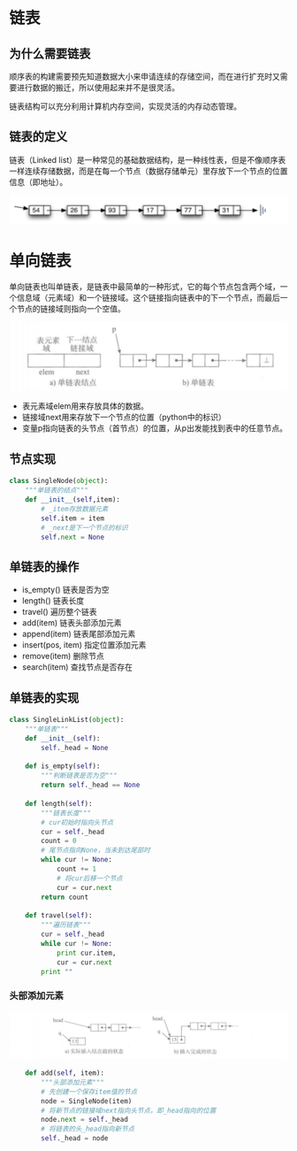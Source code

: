 # 链表
## 为什么需要链表
顺序表的构建需要预先知道数据大小来申请连续的存储空间，而在进行扩充时又需要进行数据的搬迁，所以使用起来并不是很灵活。

链表结构可以充分利用计算机内存空间，实现灵活的内存动态管理。

## 链表的定义
链表（Linked list）是一种常见的基础数据结构，是一种线性表，但是不像顺序表一样连续存储数据，而是在每一个节点（数据存储单元）里存放下一个节点的位置信息（即地址）。

![](../PIC/chapter3/chapter3-1.png)

# 单向链表
单向链表也叫单链表，是链表中最简单的一种形式，它的每个节点包含两个域，一个信息域（元素域）和一个链接域。这个链接指向链表中的下一个节点，而最后一个节点的链接域则指向一个空值。

![](../PIC/chapter3/chapter3-2.png)

*  表元素域elem用来存放具体的数据。
*  链接域next用来存放下一个节点的位置（python中的标识）
*  变量p指向链表的头节点（首节点）的位置，从p出发能找到表中的任意节点。

## 节点实现

``` py
class SingleNode(object):
    """单链表的结点"""
    def __init__(self,item):
        # _item存放数据元素
        self.item = item
        # _next是下一个节点的标识
        self.next = None
```
## 单链表的操作
*  is_empty() 链表是否为空
*  length() 链表长度
*  travel() 遍历整个链表
*  add(item) 链表头部添加元素
*  append(item) 链表尾部添加元素
*  insert(pos, item) 指定位置添加元素
*  remove(item) 删除节点
*  search(item) 查找节点是否存在
## 单链表的实现
``` py
class SingleLinkList(object):
    """单链表"""
    def __init__(self):
        self._head = None

    def is_empty(self):
        """判断链表是否为空"""
        return self._head == None

    def length(self):
        """链表长度"""
        # cur初始时指向头节点
        cur = self._head
        count = 0
        # 尾节点指向None，当未到达尾部时
        while cur != None:
            count += 1
            # 将cur后移一个节点
            cur = cur.next
        return count

    def travel(self):
        """遍历链表"""
        cur = self._head
        while cur != None:
            print cur.item,
            cur = cur.next
        print ""
```
### 头部添加元素

![](../PIC/chapter3/chapter3-3.png)
``` py
    def add(self, item):
        """头部添加元素"""
        # 先创建一个保存item值的节点
        node = SingleNode(item)
        # 将新节点的链接域next指向头节点，即_head指向的位置
        node.next = self._head
        # 将链表的头_head指向新节点
        self._head = node
```
